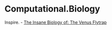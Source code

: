 # Computational.Biology
Inspire. - [The Insane Biology of: The Venus Flytrap](https://www.youtube.com/watch?v=CAUOhG_c4Go&amp;t=846s)
